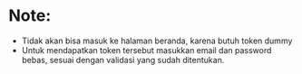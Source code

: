 # Note:

- Tidak akan bisa masuk ke halaman beranda, karena butuh token dummy
- Untuk mendapatkan token tersebut masukkan email dan password bebas, sesuai dengan validasi yang sudah ditentukan.

